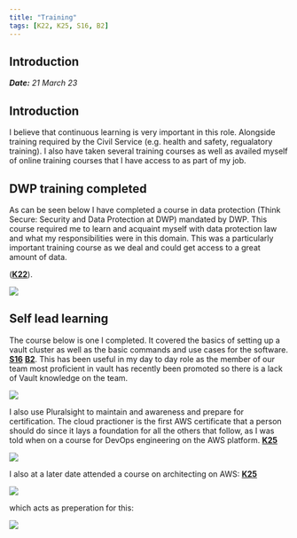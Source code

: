 ```yaml
---
title: "Training"
tags: [K22, K25, S16, B2]
---
```


## Introduction

***Date:** 21 March 23*

## Introduction

I believe that continuous learning is very important in this role. Alongside training required by the Civil Service (e.g. health and safety, regualatory training). I also have taken several training courses as well as availed myself of online training courses that I have access to as part of my job.

## DWP training completed

As can be seen below I have completed a course in data protection (Think Secure: Security and Data Protection at DWP) mandated by DWP.
This course required me to learn and acquaint myself with data protection law and what my responsibilities were in this domain.
This was a particularly important training course as we deal and could get access to a great amount of data.

 (**[K22](/tags/K22)**).

![](training.png)

## Self lead learning

The course below is one I completed. It covered the basics of setting up a vault cluster as well as the basic commands and use cases for the software.  **[S16](/tags/s16)** **[B2](/tags/b2)**. This has been useful in my day to day role as the member of our team most proficient in vault has recently been promoted so there is a lack of Vault knowledge on the team.

![](../training/self-directed-learning.png)

I also use Pluralsight to maintain and awareness and prepare for certification. The cloud practioner is the first AWS certificate that a person should do since it lays a foundation for all the others that follow, as I was told when on a course for DevOps engineering on the AWS platform.  **[K25](/tags/k25)**

![](../training/devops-engineering.png)

I also at a later date attended a course on architecting on AWS: **[K25](/tags/k25)**

![](../training/architecting.png)

which acts as preperation for this:

![](../training/self-directed-learning-2.png)

